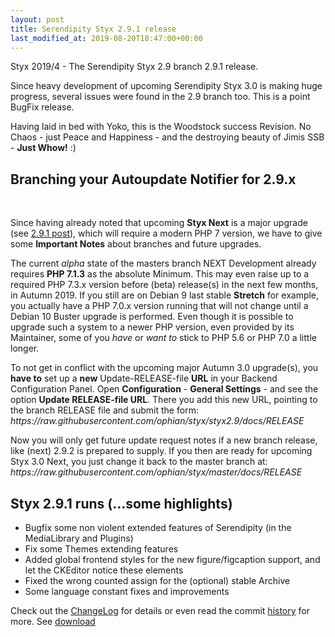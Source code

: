```yaml
---
layout: post
title: Serendipity Styx 2.9.1 release
last_modified_at: 2019-08-20T18:47:00+00:00
---
```


Styx 2019/4 - The Serendipity Styx 2.9 branch 2.9.1 release.

Since heavy development of upcoming Serendipity Styx 3.0 is making huge progress, several issues were found in the 2.9 branch too. This is a point BugFix release.

Having laid in bed with Yoko, this is the Woodstock success Revision. No Chaos - just Peace and Happiness - and the destroying beauty of Jimis SSB - **Just Whow!** :)

<div markdown="1">
 <div>

<h2>Branching your Autoupdate Notifier for 2.9.x</h2><br>

<p>Since having already noted that upcoming <strong>Styx Next</strong> is a major upgrade (see <a href="https://ophian.github.io/2019/06/01/Serendipity-Styx-2.9.0-released/">2.9.1 post</a>), which will require a modern PHP 7 version, we have to give some <strong>Important Notes</strong> about branches and future upgrades.</p>

<p>The current <em>alpha</em> state of the masters branch NEXT Development already requires <strong>PHP 7.1.3</strong> as the absolute Minimum.
This may even raise up to a required PHP 7.3.x version before (beta) release(s) in the next few months, in Autumn 2019.
If you still are on Debian 9 last stable <strong>Stretch</strong> for example, you actually have a PHP 7.0.x version running that will not change until a Debian 10 Buster upgrade is performed.
Even though it is possible to upgrade such a system to a newer PHP version, even provided by its Maintainer, some of you <em>have</em> or <em>want to</em> stick to PHP 5.6 or PHP 7.0 a little longer.</p>

<p>To not get in conflict with the upcoming major Autumn 3.0 upgrade(s), you <strong>have to</strong> set up a <strong>new</strong> Update-RELEASE-file <strong>URL</strong> in your Backend Configuration Panel.
Open <strong>Configuration</strong> - <strong>General Settings</strong> - and see the option <strong>Update RELEASE-file URL</strong>. There you add this new URL, pointing to the branch RELEASE file and submit the form:
<em>https://raw.githubusercontent.com/ophian/styx/styx2.9/docs/RELEASE</em></p>

<p>Now you will only get future update request notes if a new branch release, like (next) 2.9.2 is prepared to supply.
If you then are ready for upcoming Styx 3.0 Next, you just change it back to the master branch at:
<em>https://raw.githubusercontent.com/ophian/styx/master/docs/RELEASE</em></p>

 </div>
</div>


## Styx 2.9.1 runs (...some highlights)

  - Bugfix some non violent extended features of Serendipity (in the MediaLibrary and Plugins)
  - Fix some Themes extending features
  - Added global frontend styles for the new figure/figcaption support, and let the CKEditor notice these elements
  - Fixed the wrong counted assign for the (optional) stable Archive
  - Some language constant fixes and improvements

Check out the [ChangeLog](https://github.com/ophian/styx/blob/2.9.1/docs/NEWS) for details or even read the commit [history](https://github.com/ophian/styx/commits/2.9.1) for more. See [download](https://github.com/ophian/styx/releases/tag/2.9.1)
